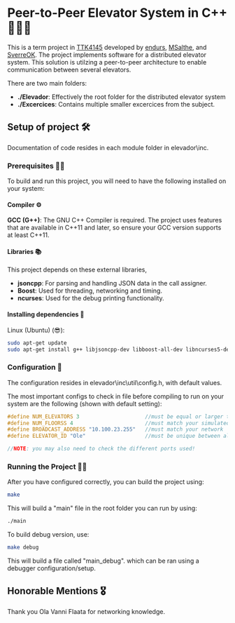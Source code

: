 # Peer-to-Peer Elevator System in C++ 🚀🤖🔗
This is a term project in [TTK4145](https://www.ntnu.no/studier/emner/TTK4145) developed by [endurs](https://github.com/endurs), [MSalthe](https://github.com/MSalthe), and [SverreOK](https://github.com/SverreOK). The project implements software for a distributed elevator system. This solution is utilzing a peer-to-peer architecture to enable communication between several elevators.

There are two main folders:
- **./Elevador**: Effectively the root folder for the distributed elevator system
- **./Excercices**: Contains multiple smaller excercices from the subject.

## Setup of project 🛠️
Documentation of code resides in each module folder in elevador\inc.
### Prerequisites 🧑‍💻
To build and run this project, you will need to have the following installed on your system:

#### Compiler ⚙️
**GCC (G++)**: The GNU C++ Compiler is required. The project uses features that are available in C++11 and later, so ensure your GCC version supports at least C++11.

#### Libraries 📚
This project depends on these external libraries,
- **jsoncpp**: For parsing and handling JSON data in the call assigner.
- **Boost**: Used for threading, networking and timing.
- **ncurses**: Used for the debug printing functionality.

#### Installing dependencies 🤠
Linux (Ubuntu) (😎):

``` bash
sudo apt-get update
sudo apt-get install g++ libjsoncpp-dev libboost-all-dev libncurses5-dev
```

### Configuration 📐
The configuration resides in elevador\inc\util\config.h, with default values.

The most important configs to check in file before compiling to run on your system are the following (shown with default setting):
``` cpp
#define NUM_ELEVATORS 3                     //must be equal or larger than amount of elevators expected on network
#define NUM_FLOORSS 4                       //must match your simulated/physical elevator
#define BROADCAST_ADDRESS "10.100.23.255"   //must match your network
#define ELEVATOR_ID "Ole"                   //must be unique between all elevators

//NOTE: you may also need to check the different ports used!
```


### Running the Project 🏃‍♂️
After you have configured correctly, you can build the project using:
``` bash
make
```
This will build a "main" file in the root folder you can run by using:
``` bash
./main
```
To build debug version, use:
``` bash
make debug
```
This will build a file called "main_debug". which can be ran using a debugger configuration/setup.
## Honorable Mentions 🎖️
Thank you Ola Vanni Flaata for networking knowledge.
